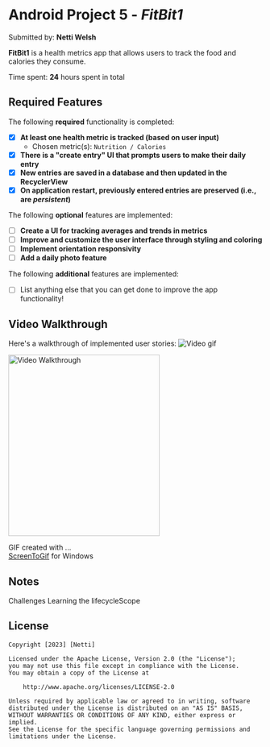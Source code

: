 # Android Project 5 - *FitBit1*

Submitted by: **Netti Welsh**

**FitBit1** is a health metrics app that allows users to track the food and calories they consume.

Time spent: **24** hours spent in total

## Required Features

The following **required** functionality is completed:

- [X] **At least one health metric is tracked (based on user input)**
  - Chosen metric(s): `Nutrition / Calories`
- [X] **There is a "create entry" UI that prompts users to make their daily entry**
- [X] **New entries are saved in a database and then updated in the RecyclerView**
- [X] **On application restart, previously entered entries are preserved (i.e., are *persistent*)**
 
The following **optional** features are implemented:

- [ ] **Create a UI for tracking averages and trends in metrics**
- [ ] **Improve and customize the user interface through styling and coloring**
- [ ] **Implement orientation responsivity**
- [ ] **Add a daily photo feature**

The following **additional** features are implemented:

- [ ] List anything else that you can get done to improve the app functionality!

## Video Walkthrough

Here's a walkthrough of implemented user stories:
![Video gif](https://imgur.com/a/qaMHzGl.gif)

<img src='app/src/res/drawable/bitfit1.gif' title='Video Walkthrough' height='360' width='300' alt='Video Walkthrough' />

GIF created with ...  
[ScreenToGif](https://www.screentogif.com/) for Windows


## Notes

Challenges Learning the lifecycleScope

## License

    Copyright [2023] [Netti]

    Licensed under the Apache License, Version 2.0 (the "License");
    you may not use this file except in compliance with the License.
    You may obtain a copy of the License at

        http://www.apache.org/licenses/LICENSE-2.0

    Unless required by applicable law or agreed to in writing, software
    distributed under the License is distributed on an "AS IS" BASIS,
    WITHOUT WARRANTIES OR CONDITIONS OF ANY KIND, either express or implied.
    See the License for the specific language governing permissions and
    limitations under the License.
